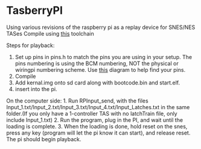 # TasberryPI
Using various revisions of the raspberry pi as a replay device for SNES/NES TASes
Compile using [this](https://developer.arm.com/tools-and-software/open-source-software/developer-tools/gnu-toolchain/gnu-rm/downloads) toolchain

Steps for playback:
  1. Set up pins in pins.h to match the pins you are using in your setup. The pins numbering is using the BCM numbering, NOT the physical or wiringpi numbering scheme. Use [this](https://pinout.xyz/#) diagram to help find your pins.
  2. Compile 
  3. Add kernal.img onto sd card along with bootcode.bin and start.elf.
  4. insert into the pi.
  
On the computer side:
    1. Run RPInput_send, with the files Input_1.txt/Input_2.txt/Input_3.txt/Input_4.txt/Input_Latches.txt in the same folder.(If you only have a 1-controller TAS with no latchTrain    file, only include Input_1.txt)
    2. Run the program, plug in the PI, and wait until the loading is complete.
    3. When the loading is done, hold reset on the snes, press any key (program will let the pi know it can start), and release reset. The pi should begin playback.
